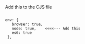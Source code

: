 Add this to the CJS file

<code>
env: {
   browser: true,
   node: true,    <<<<--- Add this
   es6: true
 },
</code>
